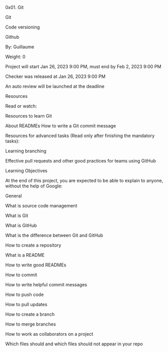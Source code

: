 0x01. Git

Git

Code versioning

Github

 By: Guillaume

 Weight: 0

 Project will start Jan 26, 2023 9:00 PM, must end by Feb 2, 2023 9:00 PM

 Checker was released at Jan 26, 2023 9:00 PM

 An auto review will be launched at the deadline

Resources

Read or watch:



Resources to learn Git

About READMEs
How to write a Git commit message

Resources for advanced tasks (Read only after finishing the mandatory tasks):



Learning branching

Effective pull requests and other good practices for teams using GitHub

Learning Objectives

At the end of this project, you are expected to be able to explain to anyone, without the help of Google:



General

What is source code management

What is Git

What is GitHub

What is the difference between Git and GitHub

How to create a repository

What is a README

How to write good READMEs

How to commit

How to write helpful commit messages

How to push code

How to pull updates

How to create a branch

How to merge branches

How to work as collaborators on a project

Which files should and which files should not appear in your repo
